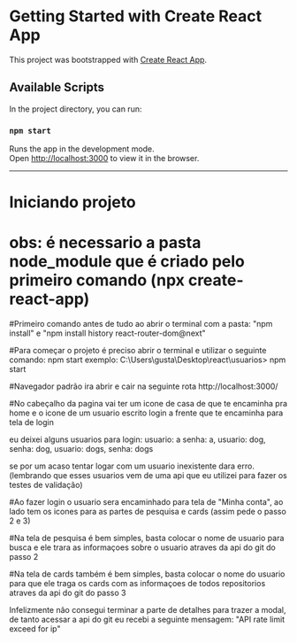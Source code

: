 # Getting Started with Create React App

This project was bootstrapped with [Create React App](https://github.com/facebook/create-react-app).

## Available Scripts

In the project directory, you can run:

### `npm start`

Runs the app in the development mode.\
Open [http://localhost:3000](http://localhost:3000) to view it in the browser.

---

# Iniciando projeto

# obs: é necessario a pasta node_module que é criado pelo primeiro comando (npx create-react-app)

#Primeiro comando antes de tudo ao abrir o terminal com a pasta: "npm install" e "npm install history react-router-dom@next"

#Para começar o projeto é preciso abrir o terminal e utilizar o seguinte comando: npm start
exemplo: C:\Users\gusta\Desktop\react\usuarios> npm start

#Navegador padrão ira abrir e cair na seguinte rota http://localhost:3000/

#No cabeçalho da pagina vai ter um icone de casa de que te encaminha pra home e o icone de um usuario escrito login a frente que te encaminha para tela de login

eu deixei alguns usuarios para login:
usuario: a senha: a, usuario: dog, senha: dog, usuario: dogs, senha: dogs

se por um acaso tentar logar com um usuario inexistente dara erro.(lembrando que esses usuarios vem de uma api que eu utilizei para fazer os testes de validação)

#Ao fazer login o usuario sera encaminhado para tela de "Minha conta", ao lado tem os icones para as partes de pesquisa e cards (assim pede o passo 2 e 3)

#Na tela de pesquisa é bem simples, basta colocar o nome de usuario para busca e ele trara as informaçoes sobre o usuario atraves da api do git do passo 2

#Na tela de cards também é bem simples, basta colocar o nome do usuario para que ele traga os cards com as informaçoes de todos repositorios atraves da api do git do passo 3

Infelizmente não consegui terminar a parte de detalhes para trazer a modal, de tanto acessar a api do git eu recebi a seguinte mensagem: "API rate limit exceed for ip"
